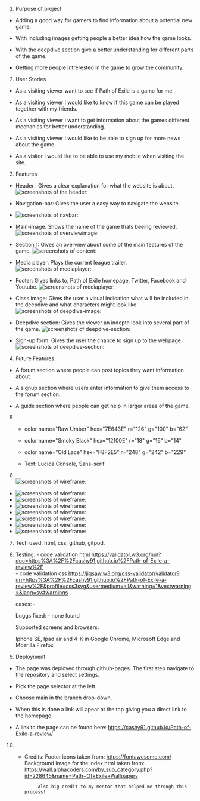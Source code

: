 1. Purpose of project

* Adding a good way for gamers to find information about a potential new game.

* With including images getting people a better idea how the game looks.

* With the deepdive section give a better understanding for different parts of the game.

* Getting more people intrerested in the game to grow the community.

2. User Stories

* As a visiting viewer want to see if Path of Exile is a game for me.

* As a visiting viewer I would like to know if this game can be played together with my friends.

* As a visiting viewer I want to get information about the games different mechanics for better understanding.

* As a visiting viewer I would like to be able to sign up for more news about the game.

* As a visitor I would like to be able to use my mobile when visiting the site.


3. Features

* Header : Gives a clear explanation for what the website is about.
 ![screenshots of the header:](./readme-images/header-image.png)

* Navigation-bar: Gives the user a easy way to navigate the website.
- ![screenshots of navbar:](./readme-images/navbar.png)

* Main-image: Shows the name of the game thats beeing reviewed.
![screenshots of overviewimage:](./readme-images/Path-of-Exile-overview-Image.jpg)

* Section 1: Gives an overview about some of the main features of the game.
![screenshots of content:](./readme-images/Overview.png) 

* Media player: Plays the current league trailer.
![screenshots of mediaplayer:](./readme-images/Mediaplayer.png)

* Footer: Gives links to, Path of Exile homepage, Twitter, Facebook and Youtube.
![screenshots of mediaplayer:](./readme-images/footer.png)

* Class image: Gives the user a visual indication what will be included in the deepdive and what characters might look like.
![screenshots of deepdive-image:](./readme-images/deepdive-image.png)

* Deepdive section: Gives the viewer an indepth look into several part of the game.
![screenshots of deepdive-section:](./readme-images/deepdive-text.png)

* Sign-up form: Gives the user the chance to sign up to the webpage.
![screenshots of deepdive-section:](./readme-images/signup-image.png)

4. Future Features:

* A forum section where people can post topics they want information about.

* A signup section where users enter information to give them access to the forum section.

* A guide section where people can get help in larger areas of the game.

5. * color name="Raw Umber" hex="7E643E" r="126" g="100" b="62" 

   * color name="Smoky Black" hex="12100E" r="18" g="16" b="14" 

   * color name="Old Lace" hex="F8F2E5" r="248" g="242" b="229" 

   * Text: Lucida Console, Sans-serif


6. <br> ![screenshots of wireframe:](./readme-images/pathofexileframework1.png) 
- ![screenshots of wireframe:](./readme-images/pathofexileframwork2.png)
- ![screenshots of wireframe:](./readme-images/pathofexileframwork3.png)
- ![screenshots of wireframe:](./readme-images/pathofexileframwork4.png)
- ![screenshots of wireframe:](./readme-images/pathofexileframwork5.png)
- ![screenshots of wireframe:](./readme-images/pathofexileframwork6.png)
- ![screenshots of wireframe:](./readme-images/pathofexileframwork7.png)
- ![screenshots of wireframe:](./readme-images/pathofexileframwork8.png)

7.  Tech used: html, css, github, gitpod.

8. Testing: - code validation html <https://validator.w3.org/nu/?doc=https%3A%2F%2Fcashy91.github.io%2FPath-of-Exile-a-review%2F> <br>
            - code validation css <https://jigsaw.w3.org/css-validator/validator?uri=https%3A%2F%2Fcashy91.github.io%2FPath-of-Exile-a-review%2F&profile=css3svg&usermedium=all&warning=1&vextwarning=&lang=sv#warnings>

   cases:   - 

   buggs fixed: - none found

   Supported screens and browsers: 

   Iphone SE, Ipad air and 4-K in Google Chrome, Microsoft Edge and Mozrilla Firefox

9. Deployment 

- The page was deployed through github-pages.
The first step navigate to the repository and select settings.<br>
- Pick the page selector at the left. <br>
- Choose main in the branch drop-down. <br>
- When this is done a link will apear at the top giving you a direct link to the homepage.

- A link to the page can be found here: <https://cashy91.github.io/Path-of-Exile-a-review/>


                  

10. * Credits:   Footer icons taken from: <https://fontawesome.com/> <br>
               Background image for the index.html taken from: <https://wall.alphacoders.com/by_sub_category.php?id=228645&name=Path+Of+Exile+Wallpapers>
            
            
               Also big credit to my mentor that helped me through this process!        


                                                    


  
